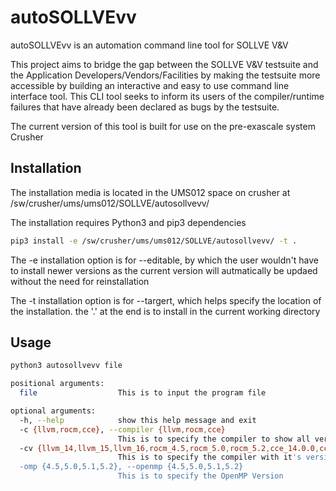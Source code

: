 
# autoSOLLVEvv

autoSOLLVEvv is an automation command line tool for SOLLVE V&V


This project aims to bridge the gap between the SOLLVE V&V testsuite and the Application Developers/Vendors/Facilities by making the testsuite more accessible by building an interactive and easy to use command line interface tool. This CLI tool seeks to inform its users of the compiler/runtime failures that have already been declared as bugs by the testsuite.

The current version of this tool is built for use on the pre-exascale system Crusher


## Installation

The installation media is located in the UMS012 space on crusher at /sw/crusher/ums/ums012/SOLLVE/autosollvevv/


The installation requires Python3 and pip3 dependencies
```bash
pip3 install -e /sw/crusher/ums/ums012/SOLLVE/autosollvevv/ -t .
```
The -e installation option is for --editable, by which the user wouldn't have to install newer versions as the current version will autmatically be updaed without the need for reinstallation

The -t installation option is for --targert, which helps specify the location of the installation. the '.' at the end is to install in the current working directory


## Usage

```bash
python3 autosollvevv file
```


```bash
positional arguments:
  file                  This is to input the program file

optional arguments:
  -h, --help            show this help message and exit
  -c {llvm,rocm,cce}, --compiler {llvm,rocm,cce}
                        This is to specify the compiler to show all versions
  -cv {llvm_14,llvm_15,llvm_16,rocm_4.5,rocm_5.0,rocm_5.2,cce_14.0.0,cce_14.0.1}, --compilerversion {llvm_14,llvm_15,llvm_16,rocm_4.5,rocm_5.0,rocm_5.2,cce_14.0.0,cce_14.0.1}
                        This is to specify the compiler with it's version
  -omp {4.5,5.0,5.1,5.2}, --openmp {4.5,5.0,5.1,5.2}
                        This is to specify the OpenMP Version

```
